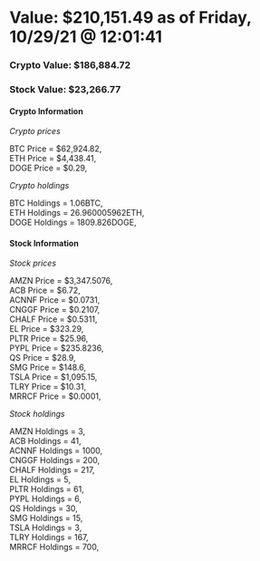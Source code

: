 # Value: $210,151.49 as of Friday, 10/29/21 @ 12:01:41 

### Crypto Value: $186,884.72

### Stock Value: $23,266.77

#### Crypto Information 
*Crypto prices* 

BTC Price = $62,924.82,  
ETH Price = $4,438.41,  
DOGE Price = $0.29,  


*Crypto holdings* 

BTC Holdings = 1.06BTC,  
ETH Holdings = 26.960005962ETH,  
DOGE Holdings = 1809.826DOGE,  


#### Stock Information 

*Stock prices* 

AMZN Price = $3,347.5076,  
ACB Price = $6.72,  
ACNNF Price = $0.0731,  
CNGGF Price = $0.2107,  
CHALF Price = $0.5311,  
EL Price = $323.29,  
PLTR Price = $25.96,  
PYPL Price = $235.8236,  
QS Price = $28.9,  
SMG Price = $148.6,  
TSLA Price = $1,095.15,  
TLRY Price = $10.31,  
MRRCF Price = $0.0001,  


*Stock holdings* 

AMZN Holdings = 3,  
ACB Holdings = 41,  
ACNNF Holdings = 1000,  
CNGGF Holdings = 200,  
CHALF Holdings = 217,  
EL Holdings = 5,  
PLTR Holdings = 61,  
PYPL Holdings = 6,  
QS Holdings = 30,  
SMG Holdings = 15,  
TSLA Holdings = 3,  
TLRY Holdings = 167,  
MRRCF Holdings = 700,  


